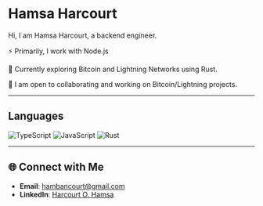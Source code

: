 # Hamsa Harcourt

 Hi, I am Hamsa Harcourt, a backend engineer.

⚡ Primarily, I work with Node.js
 
🌱 Currently exploring Bitcoin and Lightning Networks using Rust.

🚀 I am open to collaborating and working on Bitcoin/Lightning projects.

---

## Languages
![TypeScript](https://img.shields.io/badge/TypeScript-007ACC?style=for-the-badge&logo=typescript&logoColor=white)
![JavaScript](https://img.shields.io/badge/JavaScript-F7DF1E?style=for-the-badge&logo=javascript&logoColor=black)
![Rust](https://img.shields.io/badge/Rust-000000?style=for-the-badge&logo=rust&logoColor=white)

---

## 🌐 Connect with Me

- **Email**: [hambancourt@gmail.com](mailto:hambancourt@gmail.com)
- **LinkedIn**: [Harcourt O. Hamsa](https://www.linkedin.com/in/harcourt-hamsa-2b10131b6/)

